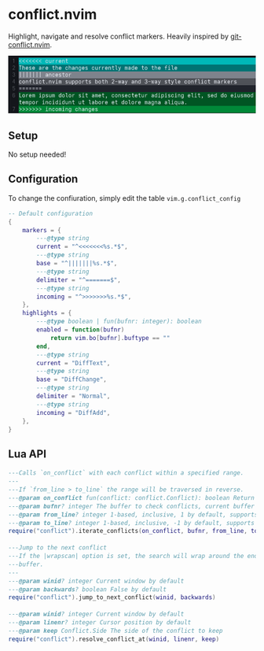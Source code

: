 # conflict.nvim

Highlight, navigate and resolve conflict markers.
Heavily inspired by [git-conflict.nvim](https://github.com/akinsho/git-conflict.nvim).

![A screenshot of a neovim window with highlighted conflict markers](screenshot.png?raw=true "Highlighted conflicts")

## Setup

No setup needed!

## Configuration

To change the confiuration, simply edit the table `vim.g.conflict_config`
```lua
-- Default configuration
{
	markers = {
		---@type string
		current = "^<<<<<<<%s.*$",
		---@type string
		base = "^|||||||%s.*$",
		---@type string
		delimiter = "^=======$",
		---@type string
		incoming = "^>>>>>>>%s.*$",
	},
	highlights = {
		---@type boolean | fun(bufnr: integer): boolean
		enabled = function(bufnr)
			return vim.bo[bufnr].buftype == ""
		end,
		---@type string
		current = "DiffText",
		---@type string
		base = "DiffChange",
		---@type string
		delimiter = "Normal",
		---@type string
		incoming = "DiffAdd",
	},
}
```

## Lua API
```lua
---Calls `on_conflict` with each conflict within a specified range.
---
---If `from_line > to_line` the range will be traversed in reverse.
---@param on_conflict fun(conflict: conflict.Conflict): boolean Return false to stop iterating
---@param bufnr? integer The buffer to check conflicts, current buffer by default
---@param from_line? integer 1-based, inclusive, 1 by default, supports negative indexing (-1 is the last line)
---@param to_line? integer 1-based, inclusive, -1 by default, supports negative indexing (-1 is the last line)
require("conflict").iterate_conflicts(on_conflict, bufnr, from_line, to_line)

---Jump to the next conflict
---If the |wrapscan| option is set, the search will wrap around the end of the
---buffer.
---
---@param winid? integer Current window by default
---@param backwards? boolean False by default
require("conflict").jump_to_next_conflict(winid, backwards)

---@param winid? integer Current window by default
---@param linenr? integer Cursor position by default
---@param keep Conflict.Side The side of the conflict to keep
require("conflict").resolve_conflict_at(winid, linenr, keep)
```
